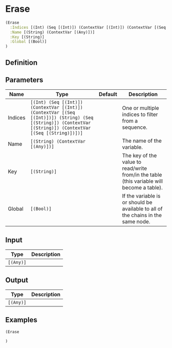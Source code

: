 # Erase

```clojure
(Erase
  :Indices [(Int) (Seq [(Int)]) (ContextVar [(Int)]) (ContextVar [(Seq [(Int)])]) (String) (Seq [(String)]) (ContextVar [(String)]) (ContextVar [(Seq [(String)])])]
  :Name [(String) (ContextVar [(Any)])]
  :Key [(String)]
  :Global [(Bool)]
)
```

## Definition


## Parameters
| Name | Type | Default | Description |
|------|------|---------|-------------|
| Indices | `[(Int) (Seq [(Int)]) (ContextVar [(Int)]) (ContextVar [(Seq [(Int)])]) (String) (Seq [(String)]) (ContextVar [(String)]) (ContextVar [(Seq [(String)])])]` |  | One or multiple indices to filter from a sequence. |
| Name | `[(String) (ContextVar [(Any)])]` |  | The name of the variable. |
| Key | `[(String)]` |  | The key of the value to read/write from/in the table (this variable will become a table). |
| Global | `[(Bool)]` |  | If the variable is or should be available to all of the chains in the same node. |


## Input
| Type | Description |
|------|-------------|
| `[(Any)]` |  |


## Output
| Type | Description |
|------|-------------|
| `[(Any)]` |  |


## Examples

```clojure
(Erase

)
```
